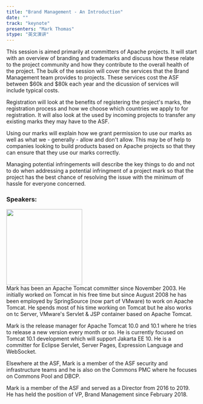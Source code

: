 ```yaml
---
title: "Brand Management - An Introduction"
date: "" 
track: "keynote"
presenters: "Mark Thomas"
stype: "英文演讲"
---
```

This session is aimed primarily at committers of Apache projects. It will start with an overview of branding and trademarks and discuss how these relate to the project community and how they contribute to the
overall health of the project. The bulk of the session will cover the services that the Brand Management team provides to projects. These services cost the ASF between $60k and $80k each year and the dicussion of services will include typical costs.

Registration will look at the benefits of registering the project's marks, the registration process and how we choose which countries we apply to for registration. It will also look at the used by incoming projects to transfer any existing marks they may have to the ASF.

Using our marks will explain how we grant permission to use our marks as well as what we - generally - allow and don't allow. This may be of help to companies looking to build products based on Apache projects so that they can ensure that they use our marks correctly.

Managing potential infringements will describe the key things to do and not to do when addressing a potential infringment of a project mark so that the project has the best chance of resolving the issue with the
minimum of hassle for everyone concerned.

### Speakers: 
<img src="images/speaker/2004.png" width="200" />
<br>
Mark has been an Apache Tomcat committer since November 2003. He initially worked on Tomcat in his free time but since August 2008 he has been employed by SpringSource (now part of VMware) to work on Apache Tomcat. He spends most of his time working on Tomcat but he also works on tc Server, VMware's Servlet & JSP container based on Apache Tomcat.

Mark is the release manager for Apache Tomcat 10.0 and 10.1 where he tries to release a new version every month or so. He is currently focused on Tomcat 10.1 development which will support Jakarta EE 10. He is a committer for Eclipse Servlet, Server Pages, Expression Language and WebSocket.

Elsewhere at the ASF, Mark is a member of the ASF security and infrastructure teams and he is also on the Commons PMC where he focuses on Commons Pool and DBCP.

Mark is a member of the ASF and served as a Director from 2016 to 2019. He has held the position of VP, Brand Management since February 2018.